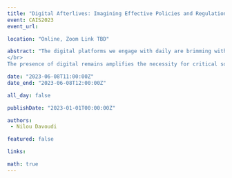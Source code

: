 ```yaml
---
title: "Digital Afterlives: Imagining Effective Policies and Regulations for Digital Remains"
event: CAIS2023
event_url: 

location: "Online, Zoom Link TBD"

abstract: "The digital platforms we engage with daily are brimming with the digital traces of the dead. These digital remains – or the photos, videos, and text messages left behind by deceased internet users (Lingel 2013) have given rise to the digital death industry – an umbrella term for platforms that offer services such as online memorialisations, virtual funerals and graves, and interactions with avatars of the deceased through chatbots and virtual reality (Öhman and Floridi 2017). Mourners turn to these digital infrastructures to express their grief, memorialise loved ones, and to experience the continued presence of the deceased through their digital remains (Kasket 2020).
</br>
The presence of digital remains amplifies the necessity for critical social and legal norms for guidance pertaining to access, ownership, privacy, and the ethicalities of the accumulation of these vast amounts of data. Indeed, without effective policies and regulations that provide guidelines for service providers and internet users, the dead are not afforded privacy rights, nor is their postmortem data protected. Left exposed and with no legal safeguards in place, digital remains are vulnerable to offences with tremendous emotional implications for the bereaved. In recognising the emergence of the digital death industry as a new area of exploration, my lightning talk asks us to imagine constructing potential policies and regulations that serve to protect our posthumous digital footprint."

date: "2023-06-08T11:00:00Z"
date_end: "2023-06-08T12:00:00Z"

all_day: false

publishDate: "2023-01-01T00:00:00Z"

authors:
 - Nilou Davoudi

featured: false

links:

math: true
---
```


